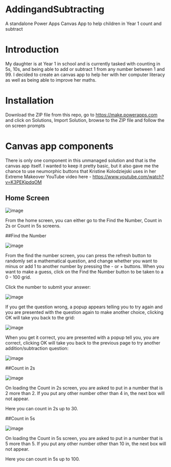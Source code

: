 # AddingandSubtracting
A standalone Power Apps Canvas App to help children in Year 1 count and subtract

# Introduction

My daughter is at Year 1 in school and is currently tasked with counting in 5s, 10s, and being able to add or subtract 1 from any number between 1 and 99. I decided to create an canvas app to help her with her computer literacy as well as being able to improve her maths.

# Installation

Download the ZIP file from this repo, go to https://make.powerapps.com and click on Solutions, Import Solution, browse to the ZIP file and follow the on screen prompts

# Canvas app components

There is only one component in this unmanaged solution and that is the canvas app itself. I wanted to keep it pretty basic, but it also gave me the chance to use neumorphic buttons that Kristine Kolodziejski uses in her Extreme Makeover YouTube video here - https://www.youtube.com/watch?v=K3PEKjpdqOM

## Home Screen

![image](https://user-images.githubusercontent.com/60231096/202145929-f96d9794-a2ee-4d30-8c79-fec63779d62b.png)

From the home screen, you can either go to the Find the Number, Count in 2s or Count in 5s screens.

##Find the Number

![image](https://user-images.githubusercontent.com/60231096/202147488-a677a9cc-cabf-4eaa-8b68-9581dd327eb7.png)

From the find the number screen, you can press the refresh button to randomly set a mathematical question, and change whether you want to minus or add 1 to another number by pressing the - or + buttons. When you want to make a guess, click on the Find the Number button to be taken to a 0 - 100 grid.  

Click the number to submit your answer: 

![image](https://user-images.githubusercontent.com/60231096/202147551-9554805a-f9ab-4f19-a9c1-b047f4530548.png)

If you get the question wrong, a popup appears telling you to try again and you are presented with the question again to make another choice, clicking OK will take you back to the grid:

![image](https://user-images.githubusercontent.com/60231096/202147835-87137df3-638c-4bc6-bc89-214861016c96.png)

When you get it correct, you are presented with a popup tell you, you are correct, clicking OK will take you back to the previous page to try another addition/subtraction question:

![image](https://user-images.githubusercontent.com/60231096/202147952-c8a1ba18-b59c-4809-994b-8f83dea5e49a.png)

##Count in 2s

![image](https://user-images.githubusercontent.com/60231096/202148292-820beb83-cf0d-47ff-bce8-538d7c781020.png)

On loading the Count in 2s screen, you are asked to put in a number that is 2 more than 2.  If you put any other number other than 4 in, the next box will not appear.

Here you can count in 2s up to 30.

##Count in 5s

![image](https://user-images.githubusercontent.com/60231096/202148975-13b9193c-3626-4ccc-897a-19609404f583.png)

On loading the Count in 5s screen, you are asked to put in a number that is 5 more than 5. If you put any other number other than 10 in, the next box will not appear.

Here you can count in 5s up to 100.



